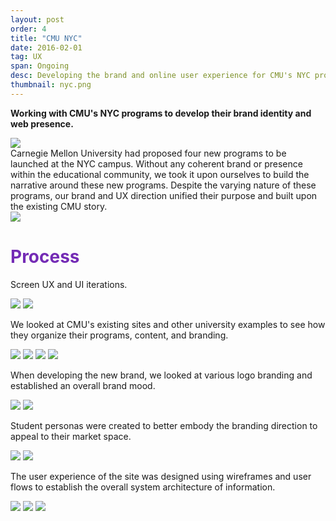 ```yaml
---
layout: post
order: 4
title: "CMU NYC"
date: 2016-02-01
tag: UX
span: Ongoing
desc: Developing the brand and online user experience for CMU's NYC programs
thumbnail: nyc.png
---
```


**Working with CMU's NYC programs to develop their brand identity and web presence.**

<div>
<img src="../img/cmunyc/hero.png">
</div>
Carnegie Mellon University had proposed four new programs to be launched at the NYC campus. Without any coherent brand or presence within the educational community, we took it upon ourselves to build the narrative around these new programs. Despite the varying nature of these programs, our brand and UX direction unified their purpose and built upon the existing CMU story.
<div>
<img src="../img/cmunyc/pages.png">
</div>

<h1 style="color:#742bb5">Process</h1>

Screen UX and UI iterations.

<div>
<img src="../img/cmunyc/bannerIterations.png">
<img src="../img/cmunyc/iterations.png">
</div>

We looked at CMU's existing sites and other university examples to see how they organize their programs, content, and branding.

<div>
<img src="../img/cmunyc/cmuEntities.png">
<img src="../img/cmunyc/cornell.png">
<img src="../img/cmunyc/uc1.png">
<img src="../img/cmunyc/uc2.png">
</div>

When developing the new brand, we looked at various logo branding and established an overall brand mood.

<div>
<img src="../img/cmunyc/brandingInspiration.png">
<img src="../img/cmunyc/nycInspiration.png">
</div>

Student personas were created to better embody the branding direction to appeal to their market space.

<div>
<img src="../img/cmunyc/personas.jpg">
<img src="../img/cmunyc/personas2.jpg">
</div>

The user experience of the site was designed using wireframes and user flows to establish the overall system architecture of information.

<div>
<img src="../img/cmunyc/programChart.png">
<img src="../img/cmunyc/siteBreakdownDetail.png">
<img src="../img/cmunyc/originalSiteBreakdown.png">
</div>
